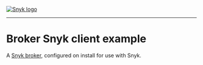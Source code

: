 [![Snyk logo](https://snyk.io/style/asset/logo/snyk-print.svg)](https://snyk.io)

***

# Broker Snyk client example

A [Snyk broker](https://github.com/Snyk/broker), configured on install for use
with Snyk.
